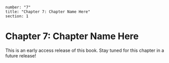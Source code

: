 ```metadata
number: "7"
title: "Chapter 7: Chapter Name Here"
section: 1
```

# Chapter 7: Chapter Name Here

This is an early access release of this book. Stay tuned for this chapter in a future release!
